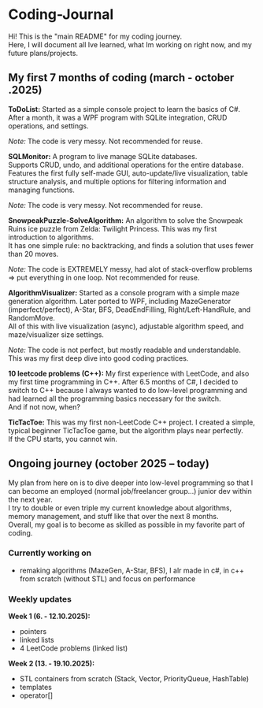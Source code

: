 # Coding-Journal

Hi! This is the "main README" for my coding journey.  
Here, I will document all Ive learned, what Im working on right now, and my future plans/projects.



## My first 7 months of coding (march - october .2025)

**ToDoList:** 
Started as a simple console project to learn the basics of C#. After a month, it was a WPF program with SQLite integration, CRUD operations, and settings.

*Note:* The code is very messy. Not recommended for reuse.


**SQLMonitor:** 
A program to live manage SQLite databases.  
Supports CRUD, undo, and additional operations for the entire database. 
Features the first fully self-made GUI, auto-update/live visualization, table structure analysis, and multiple options for filtering information and managing functions.

*Note:* The code is very messy. Not recommended for reuse.
  

**SnowpeakPuzzle-SolveAlgorithm:** 
An algorithm to solve the Snowpeak Ruins ice puzzle from Zelda: Twilight Princess. This was my first introduction to algorithms.  
It has one simple rule: no backtracking, and finds a solution that uses fewer than 20 moves.

*Note:* The code is EXTREMELY messy, had alot of stack-overflow problems => put everything in one loop. Not recommended for reuse. 


**AlgorithmVisualizer:**
Started as a console program with a simple maze generation algorithm. Later ported to WPF, including MazeGenerator (imperfect/perfect), A-Star, BFS, DeadEndFilling, Right/Left-HandRule, and RandomMove.  
All of this with live visualization (async), adjustable algorithm speed, and maze/visualizer size settings.

*Note:* The code is not perfect, but mostly readable and understandable. This was my first deep dive into good coding practices.


**10 leetcode problems (C++):** 
My first experience with LeetCode, and also my first time programming in C++. 
After 6.5 months of C#, I decided to switch to C++ because I always wanted to do low-level programming and had learned all the programming basics necessary for the switch.  
And if not now, when?


**TicTacToe:**
This was my first non-LeetCode C++ project. I created a simple, typical beginner TicTacToe game, but the algorithm plays near perfectly.  
If the CPU starts, you cannot win.



## Ongoing journey (october 2025 – today)

My plan from here on is to dive deeper into low-level programming so that I can become an employed (normal job/freelancer group...) junior dev within the next year.  
I try to double or even triple my current knowledge about algorithms, memory management, and stuff like that over the next 8 months.  
Overall, my goal is to become as skilled as possible in my favorite part of coding.

### Currently working on 
 - remaking algorithms (MazeGen, A-Star, BFS), I alr made in c#, in c++ from scratch (without STL) and focus on performance

### Weekly updates
**Week 1 (6. - 12.10.2025):**
 - pointers
 - linked lists
 - 4 LeetCode problems (linked list)

**Week 2 (13. - 19.10.2025):**
 - STL containers from scratch (Stack, Vector, PriorityQueue, HashTable)
 - templates 
 - operator[] 
 